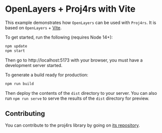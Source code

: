 # OpenLayers + Proj4rs with Vite

This example demonstrates how `OpenLayers` can be used with `Proj4rs`. It is based on `OpenLayers` + [Vite](https://vitejs.dev/).

To get started, run the following (requires Node 14+):

```bash
npm update
npm start
```

Then go to http://localhost:5173 with your browser, you must have a development server started.

To generate a build ready for production:

```bash
npm run build
```

Then deploy the contents of the `dist` directory to your server.
You can also run `npm run serve` to serve the results of the `dist` directory for preview.

## Contributing

You can contribute to the proj4rs library by going on [its repository](https://github.com/3liz/proj4rs/blob/main/CONTRIBUTING.md).
